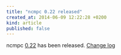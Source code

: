 ```yaml
---
title: "ncmpc 0.22 released"
created_at: 2014-06-09 12:22:28 +0200
kind: article
published: false
---
```


ncmpc [0.22](/download/ncmpc/0/ncmpc-0.22.tar.xz) has
been released.
[Change log](https://raw.githubusercontent.com/MusicPlayerDaemon/ncmpc/v0.22/NEWS)
